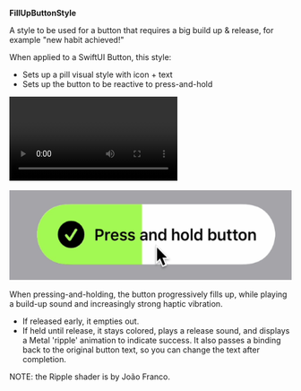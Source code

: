 **FillUpButtonStyle**

A style to be used for a button that requires a big build up & release, for example "new habit achieved!"

When applied to a SwiftUI Button, this style:
* Sets up a pill visual style with icon + text
* Sets up the button to be reactive to press-and-hold

![Fill Up Button Example](FillUpButton.mov)

![Fill Up Button Example](button.png)

When pressing-and-holding, the button progressively fills up, while playing a build-up sound and increasingly strong haptic vibration.  

* If released early, it empties out.
* If held until release, it stays colored, plays a release sound, and displays a Metal 'ripple' animation to indicate success. It also passes a binding back to the original button text, so you can change the text after completion.

NOTE: the Ripple shader is by João Franco.
